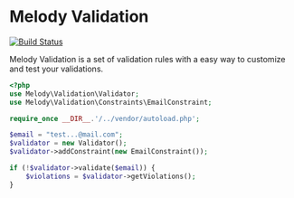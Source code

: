 Melody Validation 
=================

[![Build Status](https://secure.travis-ci.org/marcelsud/melody-validation.png)](http://travis-ci.org/marcelsud/melody-validation)

Melody Validation is a set of validation rules with a easy way to customize and test your validations.

```php
<?php
use Melody\Validation\Validator;
use Melody\Validation\Constraints\EmailConstraint;

require_once __DIR__.'/../vendor/autoload.php';

$email = "test...@mail.com";
$validator = new Validator();
$validator->addConstraint(new EmailConstraint());

if (!$validator->validate($email)) {
    $violations = $validator->getViolations();
}

```
